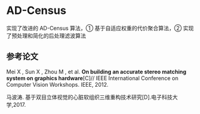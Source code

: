 # AD-Census
实现了改进的 AD-Census 算法，① 基于自适应权重的代价聚合算法，② 实现了预处理和简化的后处理滤波算法

## 参考论文

Mei X , Sun X , Zhou M , et al. <b>On building an accurate stereo matching system on graphics hardware</b>[C]// IEEE International Conference on Computer Vision Workshops. IEEE, 2012.

 马波涛. 基于双目立体视觉的心脏软组织三维重构技术研究[D].电子科技大 学,2017.
